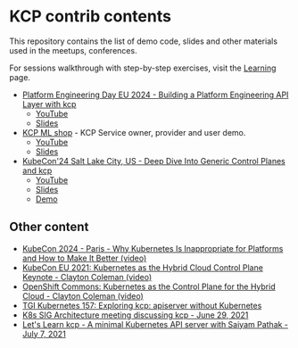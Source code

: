 # KCP contrib contents

This repository contains the list of demo code, slides and other materials used in the meetups, conferences.

For sessions walkthrough with step-by-step exercises, visit the [Learning](https://docs.kcp.io/contrib/learning/) page.

- [Platform Engineering Day EU 2024 - Building a Platform Engineering API Layer with kcp](./20240319-platform-engineering-day-eu-paris/)
    - [YouTube](https://www.youtube.com/watch?v=az5Rm8Snms4)
    - [Slides](./20240319-platform-engineering-day-eu-paris/slides.pdf)
- [KCP ML shop](./20240321-kubecon-paris/) - KCP Service owner, provider and user demo.
    - [YouTube](https://www.youtube.com/watch?v=7op_r9R0fCo)
    - [Slides](./20240321-kubecon-paris/slides.pdf)
- [KubeCon'24 Salt Lake City, US -  Deep Dive Into Generic Control Planes and kcp](./20241013-kubecon-saltlakecity/slides.pdf)
    - [YouTube](https://www.youtube.com/watch?v=R9YUOo0MwqY)
    - [Slides](./20241013-kubecon-saltlakecity/slides.pdf)
    - [Demo](./20241013-kubecon-saltlakecity/)

## Other content

- [KubeCon 2024 - Paris - Why Kubernetes Is Inappropriate for Platforms and How to Make It Better (video)](https://www.youtube.com/watch?v=7op_r9R0fCo)
- [KubeCon EU 2021: Kubernetes as the Hybrid Cloud Control Plane Keynote - Clayton Coleman (video)](https://www.youtube.com/watch?v=oaPBYUfdFE8)
- [OpenShift Commons: Kubernetes as the Control Plane for the Hybrid Cloud - Clayton Coleman (video)](https://www.youtube.com/watch?v=Y3Y11Aj_01I)
- [TGI Kubernetes 157: Exploring kcp: apiserver without Kubernetes](https://youtu.be/FD_kY3Ey2pI)
- [K8s SIG Architecture meeting discussing kcp - June 29, 2021](https://www.youtube.com/watch?v=YrdAYoo-UQQ)
- [Let's Learn kcp - A minimal Kubernetes API server with Saiyam Pathak - July 7, 2021](https://www.youtube.com/watch?v=M4mn_LlCyzk)

